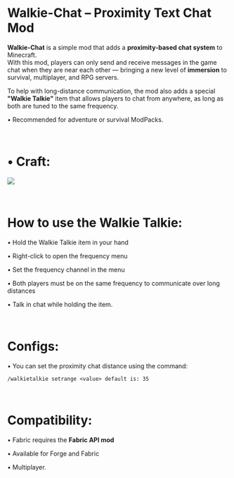 # Walkie-Chat – Proximity Text Chat Mod

**Walkie-Chat** is a simple mod that adds a **proximity-based chat system** to Minecraft.  
With this mod, players can only send and receive messages in the game chat when they are near each other — bringing a new level of **immersion** to survival, multiplayer, and RPG servers.

To help with long-distance communication, the mod also adds a special **"Walkie Talkie"** item that allows players to chat from anywhere, as long as both are tuned to the same frequency.

• Recommended for adventure or survival ModPacks.

 

# • Craft:

![](https://media.forgecdn.net/attachments/description/1299596/description_2f5d2cd1-a66b-4c1a-8ac6-ac4731fa206d.png)

 

# How to use the Walkie Talkie:

• Hold the Walkie Talkie item in your hand

• Right-click to open the frequency menu

• Set the frequency channel in the menu

• Both players must be on the same frequency to communicate over long distances

• Talk in chat while holding the item.

  

# Configs:

• You can set the proximity chat distance using the command:

`/walkietalkie setrange <value> default is: 35`

  

# Compatibility:

• Fabric requires the **Fabric API mod**

• Available for Forge and Fabric

• Multiplayer.